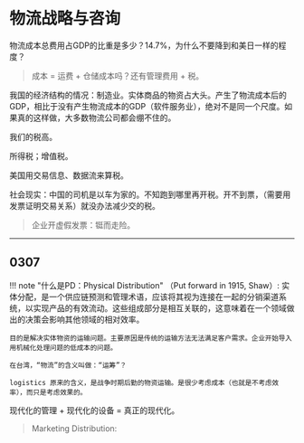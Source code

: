 # 物流战略与咨询

物流成本总费用占GDP的比重是多少？14.7%，为什么不要降到和美日一样的程度？

> 成本 = 运费 + 仓储成本吗？还有管理费用 + 税。

我国的经济结构的情况：制造业。实体商品的物资占大头。产生了物流成本后的GDP，相比于没有产生物流成本的GDP（软件服务业），绝对不是同一个尺度。如果真的这样做，大多数物流公司都会绷不住的。

我们的税高。

所得税；增值税。

美国用交易信息、数据流来算税。


社会现实：中国的司机是以车为家的。不知跑到哪里再开税。开不到票，（需要用发票证明交易关系）就没办法减少交的税。

> 企业开虚假发票：铤而走险。

----

## 0307 


!!! note "什么是PD：Physical Distribution"
    （Put forward in 1915, Shaw）: 实体分配，是一个供应链预测和管理术语，应该将其视为连接在一起的分销渠道系统，以实现产品的有效流动。这些组成部分是相互关联的，这意味着在一个领域做出的决策会影响其他领域的相对效率。

    目的是解决实体物资的运输问题。主要原因是传统的运输方法无法满足客户需求。企业开始导入用机械化处理问题的低成本的问题。

    在台湾，“物流”的含义叫做：“运筹”？

    logistics 原来的含义，是战争时期后勤的物资运输。是很少考虑成本（也就是不考虑效率），而只是考虑效果的。

现代化的管理 + 现代化的设备 = 真正的现代化。



> Marketing Distribution: 

